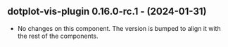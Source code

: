   ## dotplot-vis-plugin 0.16.0-rc.1 - (2024-01-31)
  
  * No changes on this component. The version is bumped to align it
    with the rest of the components.
